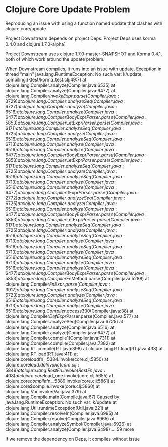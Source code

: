 # Clojure Core Update Problem
Reproducing an issue with using a function named update that clashes with clojure.core/update

Project Downstream depends on project Deps.  Project Deps uses korma 0.4.0 and clojure 1.7.0-alpha1

Project Downstream uses clojure 1.7.0-master-SNAPSHOT and Korma 0.4.1, both of which work around the update problem.

When Downstream compiles, it runs into an issue with update.
    Exception in thread "main" java.lang.RuntimeException: No such var: k/update, compiling:(ktest/korma_test.clj:49:7)
        at clojure.lang.Compiler.analyze(Compiler.java:6535)
        at clojure.lang.Compiler.analyze(Compiler.java:6477)
        at clojure.lang.Compiler$InvokeExpr.parse(Compiler.java:3729)
        at clojure.lang.Compiler.analyzeSeq(Compiler.java:6727)
        at clojure.lang.Compiler.analyze(Compiler.java:6516)
        at clojure.lang.Compiler.analyze(Compiler.java:6477)
        at clojure.lang.Compiler$BodyExpr$Parser.parse(Compiler.java:5853)
        at clojure.lang.Compiler$LetExpr$Parser.parse(Compiler.java:6171)
        at clojure.lang.Compiler.analyzeSeq(Compiler.java:6725)
        at clojure.lang.Compiler.analyze(Compiler.java:6516)
        at clojure.lang.Compiler.analyzeSeq(Compiler.java:6713)
        at clojure.lang.Compiler.analyze(Compiler.java:6516)
        at clojure.lang.Compiler.analyze(Compiler.java:6477)
        at clojure.lang.Compiler$BodyExpr$Parser.parse(Compiler.java:5853)
        at clojure.lang.Compiler$LetExpr$Parser.parse(Compiler.java:6171)
        at clojure.lang.Compiler.analyzeSeq(Compiler.java:6725)
        at clojure.lang.Compiler.analyze(Compiler.java:6516)
        at clojure.lang.Compiler.analyzeSeq(Compiler.java:6713)
        at clojure.lang.Compiler.analyze(Compiler.java:6516)
        at clojure.lang.Compiler.analyze(Compiler.java:6477)
        at clojure.lang.Compiler$IfExpr$Parser.parse(Compiler.java:2772)
        at clojure.lang.Compiler.analyzeSeq(Compiler.java:6725)
        at clojure.lang.Compiler.analyze(Compiler.java:6516)
        at clojure.lang.Compiler.analyze(Compiler.java:6477)
        at clojure.lang.Compiler$BodyExpr$Parser.parse(Compiler.java:5853)
        at clojure.lang.Compiler$LetExpr$Parser.parse(Compiler.java:6171)
        at clojure.lang.Compiler.analyzeSeq(Compiler.java:6725)
        at clojure.lang.Compiler.analyze(Compiler.java:6516)
        at clojure.lang.Compiler.analyzeSeq(Compiler.java:6713)
        at clojure.lang.Compiler.analyze(Compiler.java:6516)
        at clojure.lang.Compiler.analyzeSeq(Compiler.java:6713)
        at clojure.lang.Compiler.analyze(Compiler.java:6516)
        at clojure.lang.Compiler.analyzeSeq(Compiler.java:6713)
        at clojure.lang.Compiler.analyze(Compiler.java:6516)
        at clojure.lang.Compiler.analyze(Compiler.java:6477)
        at clojure.lang.Compiler$BodyExpr$Parser.parse(Compiler.java:5853)
        at clojure.lang.Compiler$FnMethod.parse(Compiler.java:5288)
        at clojure.lang.Compiler$FnExpr.parse(Compiler.java:3917)
        at clojure.lang.Compiler.analyzeSeq(Compiler.java:6723)
        at clojure.lang.Compiler.analyze(Compiler.java:6516)
        at clojure.lang.Compiler.analyzeSeq(Compiler.java:6713)
        at clojure.lang.Compiler.analyze(Compiler.java:6516)
        at clojure.lang.Compiler.access$300(Compiler.java:38)
        at clojure.lang.Compiler$DefExpr$Parser.parse(Compiler.java:577)
        at clojure.lang.Compiler.analyzeSeq(Compiler.java:6725)
        at clojure.lang.Compiler.analyze(Compiler.java:6516)
        at clojure.lang.Compiler.analyze(Compiler.java:6477)
        at clojure.lang.Compiler.compile1(Compiler.java:7311)
        at clojure.lang.Compiler.compile(Compiler.java:7382)
        at clojure.lang.RT.compile(RT.java:398)
        at clojure.lang.RT.load(RT.java:438)
        at clojure.lang.RT.load(RT.java:411)
        at clojure.core$load$fn__5384.invoke(core.clj:5850)
        at clojure.core$load.doInvoke(core.clj:5849)
        at clojure.lang.RestFn.invoke(RestFn.java:408)
        at clojure.core$load_one.invoke(core.clj:5655)
        at clojure.core$compile$fn__5389.invoke(core.clj:5861)
        at clojure.core$compile.invoke(core.clj:5860)
        at clojure.lang.Var.invoke(Var.java:379)
        at clojure.lang.Compile.main(Compile.java:67)
    Caused by: java.lang.RuntimeException: No such var: k/update
        at clojure.lang.Util.runtimeException(Util.java:221)
        at clojure.lang.Compiler.resolveIn(Compiler.java:6995)
        at clojure.lang.Compiler.resolve(Compiler.java:6965)
        at clojure.lang.Compiler.analyzeSymbol(Compiler.java:6926)
        at clojure.lang.Compiler.analyze(Compiler.java:6498)
        ... 59 more


If we remove the dependency on Deps, it compiles without issue